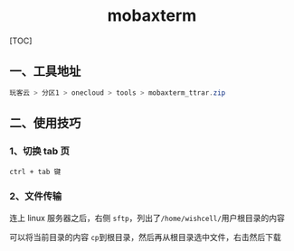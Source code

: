 # <center>mobaxterm</center>

[TOC]

## 一、工具地址

```powershell
玩客云 > 分区1 > onecloud > tools > mobaxterm_ttrar.zip
```



## 二、使用技巧

### 1、切换 tab 页

`ctrl + tab 键 `



### 2、文件传输

连上 linux 服务器之后，右侧 `sftp`，列出了`/home/wishcell/`用户根目录的内容

可以将当前目录的内容 `cp`到根目录，然后再从根目录选中文件，右击然后下载



